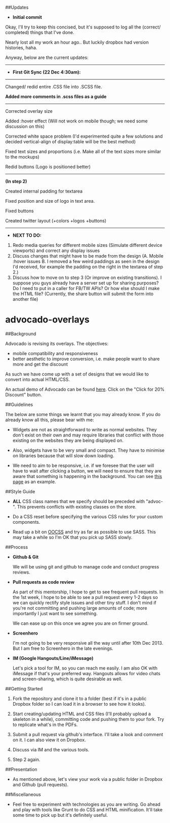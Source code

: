##Updates

* __Initial commit__

Okay, I'll try to keep this concised, but it's supposed to log all the (correct/ completed) things that I've done.

Nearly lost all my work an hour ago.. But luckily dropbox had version histories, haha.

Anyway, below are the current updates:

-----


* __First Git Sync (22 Dec 4:30am):__


-----
Changed/ redid entire .CSS file into .SCSS file.

__Added more comments in .scss files as a guide__

-----
Corrected overlay size

Added :hover effect (Will not work on mobile though; we need some discussion on this) 

Corrected white space problem (I'd experimented quite a few solutions and decided vertical-align of display:table will be the best method)

Fixed text sizes and proportions (i.e. Make all of the text sizes more similar to the mockups)

Redid buttons (Logo is positioned better)

-----
__(In step 2)__

Created internal padding for textarea

Fixed position and size of logo in text area.

Fixed buttons

Created twitter layout (+colors +logos +buttons)

-----
* __NEXT TO DO:__

1. Redo media queries for different mobile sizes (Simulate different device viewports) and correct any display issues
2. Discuss changes that might have to be made from the design (A. Mobile :hover issues B. I removed a few weird paddings as seen in the design I'd received, for example the padding on the right in the textarea of step 2.)
3. Discuss how to move on to step 3 (Or improve on existing transitions). I suppose you guys already have a server set up for sharing purposes? Do I need to put in a caller for FB/TW APIs? Or how else should I make the HTML file? (Currently, the share button will submit the form into another file)


advocado-overlays
=================

##Background

Advocado is revising its overlays. The objectives:

* mobile compatibility and responsiveness
* better aesthetic to improve conversion, i.e. make people want to share more and get the discount

As such we have come up with a set of designs that we would like to convert into actual HTML/CSS. 

An actual demo of Advocado can be found [here](http://www.goodnightmacaroon.co/collections/biggest-christmas-sale/products/pea-coat-double-breasted). Click on the "Click for 20% Discount" button.

##Guidelines

The below are some things we learnt that you may already know. If you do already know all this, please bear with me:

* Widgets are not as straightforward to write as normal websites. They don't exist on their own and may require libraries that conflict with those existing on the websites they are being displayed on. 

* Also, widgets have to be very small and compact. They have to minimise on libraries because that will slow down loading.

* We need to aim to be responsive, i.e. if we foresee that the user will have to wait after clicking a button, we will need to ensure that they are aware that something is happening in the background. You can see [this page](http://lab.hakim.se/ladda/) as an example. 

##Style Guide

* __ALL__ CSS class names that we specify should be preceded with "advoc-". This prevents conflicts with existing classes on the store.

* Do a CSS reset before specifying the various CSS rules for your custom components.

* Read up a bit on [OOCSS](http://coding.smashingmagazine.com/2011/12/12/an-introduction-to-object-oriented-css-oocss/) and try as far as possible to use SASS. This may take a while so I'm OK that you pick up SASS slowly.


##Process

* __Github & Git__

  We will be using git and github to manage code and conduct progress reviews.

* __Pull requests as code review__

  As part of this mentorship, I hope to get to see frequent pull requests. In the 1st week, I hope to be able to see a pull request every 1-2 days so we can quickly rectify style issues and other tiny stuff. I don't mind if you're not committing and pushing large amounts of code; more importantly I just want to see something.

  We can ease up on this once we agree you are on firmer ground. 

* __Screenhero__

  I'm not going to be very responsive all the way until after 10th Dec 2013. But I am free to Screenhero in the late evenings.

* __IM (Google Hangouts/Line/iMessage)__

  Let's pick a tool for IM, so you can reach me easily. I am also OK with iMessage if that's your preferred way.  Hangouts allows for video chats and screen-sharing, which is quite desirable as well.

##Getting Started

1.  Fork the repository and clone it to a folder (best if it's in a public Dropbox folder so I can load it in a browser to see how it looks).

2. Start creating/updating HTML and CSS files (I'll probably upload a skeleton in a while), committing code and pushing them to your fork. Try to replicate what's in the PDFs.

3. Submit a pull request via github's interface. I'll take a look and comment on it.  I can also view it on Dropbox.

4. Discuss via IM and the various tools.

5. Step 2 again.

##Presentation

* As mentioned above, let's view your work via a public folder in Dropbox and Github (pull requests).

##Miscellaneous

* Feel free to experiment with technologies as you are writing. Go ahead and play with tools like Grunt to do CSS and HTML minification. It'll take some time to pick up but it's definitely useful. 
